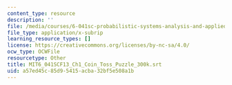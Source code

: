 ```yaml
---
content_type: resource
description: ''
file: /media/courses/6-041sc-probabilistic-systems-analysis-and-applied-probability-fall-2013/a57ed45c85d95415acba32bf5e508a1b_MIT6_041SCF13_Ch1_Coin_Toss_Puzzle_300k.vtt
file_type: application/x-subrip
learning_resource_types: []
license: https://creativecommons.org/licenses/by-nc-sa/4.0/
ocw_type: OCWFile
resourcetype: Other
title: MIT6_041SCF13_Ch1_Coin_Toss_Puzzle_300k.srt
uid: a57ed45c-85d9-5415-acba-32bf5e508a1b
---
```

